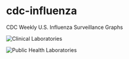 # cdc-influenza
CDC Weekly U.S. Influenza Surveillance Graphs

![Clinical Laboratories](https://www.cdc.gov/flu/weekly/WeeklyArchives2023-2024/images/WHONPHL43_small.gif?raw=true)

![Public Health Laboratories](https://www.cdc.gov/flu/weekly/weeklyarchives2023-2024/images/WHOPHL43_small.gif?raw=true)
        